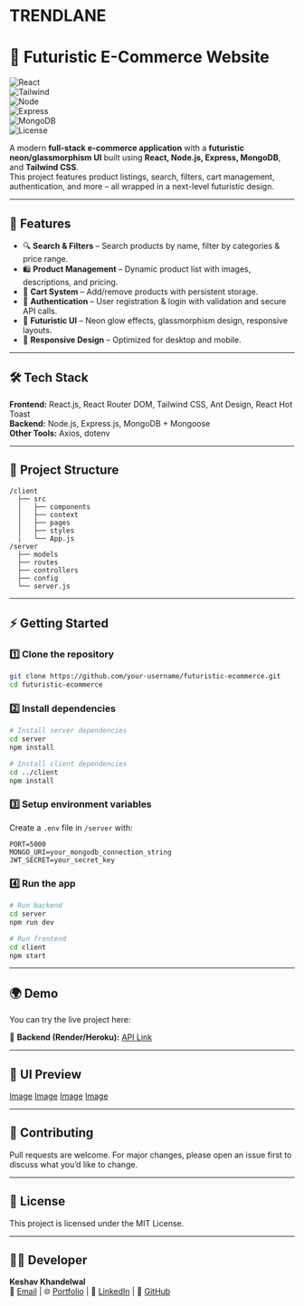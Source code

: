 #          TRENDLANE 
# 🛒 Futuristic E-Commerce Website  


![React](https://img.shields.io/badge/Frontend-React-blue?logo=react)  
![Tailwind](https://img.shields.io/badge/Styling-TailwindCSS-38B2AC?logo=tailwind-css&logoColor=white)  
![Node](https://img.shields.io/badge/Backend-Node.js-6DA55F?logo=node.js&logoColor=white)  
![Express](https://img.shields.io/badge/Framework-Express.js-000000?logo=express&logoColor=white)  
![MongoDB](https://img.shields.io/badge/Database-MongoDB-47A248?logo=mongodb&logoColor=white)  
![License](https://img.shields.io/badge/License-MIT-yellow.svg)  

A modern **full-stack e-commerce application** with a **futuristic neon/glassmorphism UI** built using **React, Node.js, Express, MongoDB**, and **Tailwind CSS**.  
This project features product listings, search, filters, cart management, authentication, and more – all wrapped in a next-level futuristic design.  

---

## 🚀 Features  

- 🔍 **Search & Filters** – Search products by name, filter by categories & price range.  
- 🛍 **Product Management** – Dynamic product list with images, descriptions, and pricing.  
- 🛒 **Cart System** – Add/remove products with persistent storage.  
- 🔐 **Authentication** – User registration & login with validation and secure API calls.  
- 🌌 **Futuristic UI** – Neon glow effects, glassmorphism design, responsive layouts.  
- 📱 **Responsive Design** – Optimized for desktop and mobile.  

---

## 🛠️ Tech Stack  

**Frontend:** React.js, React Router DOM, Tailwind CSS, Ant Design, React Hot Toast  
**Backend:** Node.js, Express.js, MongoDB + Mongoose  
**Other Tools:** Axios, dotenv  

---

## 📂 Project Structure  

```
/client
  ├── src
  │   ├── components
  │   ├── context
  │   ├── pages
  │   ├── styles
  │   └── App.js
/server
  ├── models
  ├── routes
  ├── controllers
  ├── config
  └── server.js
```

---

## ⚡ Getting Started  

### 1️⃣ Clone the repository  
```bash
git clone https://github.com/your-username/futuristic-ecommerce.git
cd futuristic-ecommerce
```

### 2️⃣ Install dependencies  
```bash
# Install server dependencies
cd server
npm install

# Install client dependencies
cd ../client
npm install
```

### 3️⃣ Setup environment variables  

Create a `.env` file in `/server` with:  
```
PORT=5000
MONGO_URI=your_mongodb_connection_string
JWT_SECRET=your_secret_key
```

### 4️⃣ Run the app  
```bash
# Run backend
cd server
npm run dev

# Run frontend
cd client
npm start
```

---

## 🌍 Demo  

You can try the live project here:  

🔗 **Backend (Render/Heroku):** [API Link](https://trendlane.onrender.com/)  

---

## 🎨 UI Preview  

[Image](https://github.com/keshav-khandelwal/keshav-khandelwal/blob/main/Screenshot%202025-08-19%20213523.png?raw=true)
[Image](https://github.com/keshav-khandelwal/keshav-khandelwal/blob/main/Screenshot%202025-08-19%20213543.png?raw=true)
[Image](https://github.com/keshav-khandelwal/keshav-khandelwal/blob/main/Screenshot%202025-08-19%20213601.png?raw=true)
[Image](https://github.com/keshav-khandelwal/keshav-khandelwal/blob/main/Screenshot%202025-08-19%20213631.png?raw=true)

---

## 🤝 Contributing  

Pull requests are welcome. For major changes, please open an issue first to discuss what you’d like to change.  

---

## 📜 License  

This project is licensed under the MIT License.  

---

## 👨‍💻 Developer  

**Keshav Khandelwal**  
📧 [Email](mailto:keshavkhandelwal.jwr@gmail.com) | 🌐 [Portfolio](https://keshav-khandelwal.github.io/KESHAV_PORTFOLIO/) | 💼 [LinkedIn](https://www.linkedin.com/in/keshav-khandelwal-kk/) | 🐙 [GitHub](https://github.com/keshav-khandelwal)  
